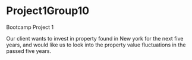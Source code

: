 # Project1Group10
Bootcamp Project 1

Our client wants to invest in property found in New york for the next five years, and would like us to look into the property value fluctuations in the passed five years. 
